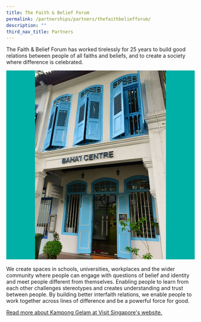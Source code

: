 ```yaml
---
title: The Faith & Belief Forum
permalink: /partnerships/partners/thefaithbeliefforum/
description: ""
third_nav_title: Partners
---
```

The Faith & Belief Forum has worked tirelessly for 25 years to build good relations between people of all faiths and beliefs, and to create a society where difference is celebrated.

![](/images/Places%20of%20Worship/BAHAI_1.jpg)

We create spaces in schools, universities, workplaces and the wider community where people can engage with questions of belief and identity and meet people different from themselves. Enabling people to learn from each other challenges stereotypes and creates understanding and trust between people. By building better interfaith relations, we enable people to work together across lines of difference and be a powerful force for good.

[Read more about Kampong Gelam at Visit Singapore's website.](https://www.visitsingapore.com/see-do-singapore/places-to-see/kampong-gelam/)